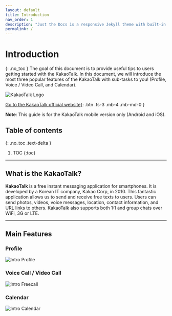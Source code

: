```yaml
---
layout: default
title: Introduction
nav_order: 1
description: "Just the Docs is a responsive Jekyll theme with built-in search that is easily customizable and hosted on GitHub Pages."
permalink: /
---
```


# Introduction
{: .no_toc }
The goal of this document is to provide useful tips to users getting started with the KakaoTalk.
In this document, we will introduce the most three popular features of the KakaoTalk with sub-tasks to you!
(Profile, Voice / Video Call, and Calendar).

![KakaoTalk Logo](https://github.com/jstyle5/KakaoTalk-English-Version-Guide/blob/gh-pages/assets/images/kakaotalk-logo-introduction.png?raw=true "Let's KakaoTalk!")

[Go to the KakaoTalk official website](https://www.kakaocorp.com/service/KakaoTalk?lang=en){: .btn .fs-3 .mb-4 .mb-md-0 }

**Note**: This guide is for the KakaoTalk mobile version only (Android and iOS).

## Table of contents
{: .no_toc .text-delta }

1. TOC
{:toc}

---

## What is the KakaoTalk?
**KakaoTalk** is a free instant messaging application for smartphones. It is developed by a Korean IT company, Kakao Corp, in 2010. This fantastic application allows us to send and receive free texts to users. Users can send photos, videos, voice messages, location, contact information, and URL links to others. KakaoTalk also supports both 1:1 and group chats over WiFi, 3G or LTE.

---

## Main Features

### Profile

![Intro Profile](https://github.com/jstyle5/KakaoTalk-English-Version-Guide/blob/gh-pages/assets/images/intro-profile.png?raw=true "PROFILE")

### Voice Call / Video Call

![Intro Freecall](https://github.com/jstyle5/KakaoTalk-English-Version-Guide/blob/gh-pages/assets/images/intro-freecall.png?raw=true "VOICE CALL / VIDEO CALL")

### Calendar

![Intro Calendar](https://github.com/jstyle5/KakaoTalk-English-Version-Guide/blob/gh-pages/assets/images/intro-calendar.png?raw=true "CALENDAR")



